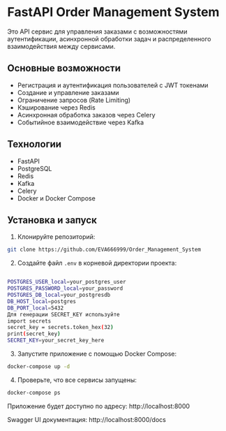 # FastAPI Order Management System

Это API сервис для управления заказами с возможностями аутентификации, асинхронной обработки задач и распределенного взаимодействия между сервисами.

## Основные возможности

- Регистрация и аутентификация пользователей с JWT токенами
- Создание и управление заказами
- Ограничение запросов (Rate Limiting)
- Кэширование через Redis
- Асинхронная обработка заказов через Celery
- Событийное взаимодействие через Kafka

## Технологии

- FastAPI
- PostgreSQL
- Redis
- Kafka
- Celery
- Docker и Docker Compose

## Установка и запуск

1. Клонируйте репозиторий:

```bash
git clone https://github.com/EVA666999/Order_Management_System
```

2. Создайте файл `.env` в корневой директории проекта:

```bash

POSTGRES_USER_local=your_postgres_user
POSTGRES_PASSWORD_local=your_password
POSTGRES_DB_local=your_postgresdb
DB_HOST_local=postgres
DB_PORT_local=5432
Для генерации SECRET_KEY используйте
import secrets
secret_key = secrets.token_hex(32)
print(secret_key)
SECRET_KEY=your_secret_key_here
```

3. Запустите приложение с помощью Docker Compose:

```bash
docker-compose up -d
```

4. Проверьте, что все сервисы запущены:

```bash
docker-compose ps
```

Приложение будет доступно по адресу: http://localhost:8000

Swagger UI документация: http://localhost:8000/docs
